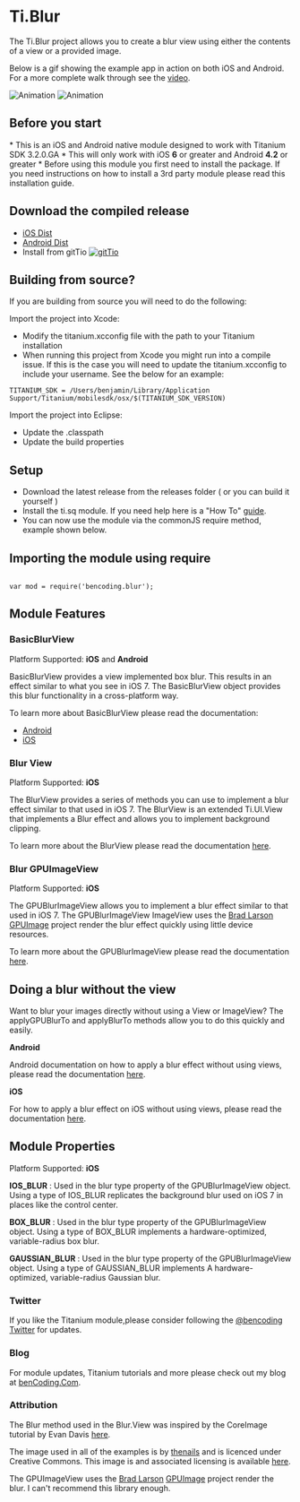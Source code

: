 <h1>Ti.Blur</h1>

The Ti.Blur project allows you to create a blur view using either the contents of a view or a provided image.

Below is a gif showing the example app in action on both iOS and Android.  For a more complete walk through see the [video](http://www.youtube.com/watch?v=mXU5dUkibls).

![Animation](https://raw.githubusercontent.com/benbahrenburg/Ti.BlurView/master/Screenshots/ios_demo.gif) ![Animation](https://raw.githubusercontent.com/benbahrenburg/Ti.BlurView/master/Screenshots/android-blur.gif)

<h2>Before you start</h2>
* This is an iOS and Android native module designed to work with Titanium SDK 3.2.0.GA
* This will only work with iOS <b>6</b> or greater and Android <b>4.2</b> or greater
* Before using this module you first need to install the package. If you need instructions on how to install a 3rd party module please read this installation guide.

<h2>Download the compiled release</h2>

* [iOS Dist](https://github.com/benbahrenburg/Ti.BlurView/tree/master/iOS/dist)
* [Android Dist](https://github.com/benbahrenburg/Ti.BlurView/tree/master/android/dist)
* Install from gitTio    [![gitTio](http://gitt.io/badge.png)](http://gitt.io/component/bencoding.blur)

<h2>Building from source?</h2>

If you are building from source you will need to do the following:

Import the project into Xcode:

* Modify the titanium.xcconfig file with the path to your Titanium installation
* When running this project from Xcode you might run into a compile issue. If this is the case you will need to update the titanium.xcconfig to include your username. See the below for an example:

~~~
TITANIUM_SDK = /Users/benjamin/Library/Application Support/Titanium/mobilesdk/osx/$(TITANIUM_SDK_VERSION)
~~~

Import the project into Eclipse:

* Update the .classpath
* Update the build properties

<h2>Setup</h2>

* Download the latest release from the releases folder ( or you can build it yourself )
* Install the ti.sq module. If you need help here is a "How To" [guide](https://wiki.appcelerator.org/display/guides2/Using+Modules). 
* You can now use the module via the commonJS require method, example shown below.

<h2>Importing the module using require</h2>
<pre><code>
var mod = require('bencoding.blur');
</code></pre>

<h2>Module Features</h2>

<h3>BasicBlurView</h3>

Platform Supported: <b>iOS</b> and <b>Android</b>

BasicBlurView provides a view implemented box blur. This results in an effect similar to what you see in iOS 7. The BasicBlurView object provides this blur functionality in a cross-platform way.

To learn more about BasicBlurView please read the documentation:

* [Android](https://github.com/benbahrenburg/Ti.BlurView/blob/master/android/documentation/BasicBlurView.md)
* [iOS](https://github.com/benbahrenburg/Ti.BlurView/blob/master/iOS/documentation/BasicBlurView.md)

<h3>Blur View</h3>

Platform Supported: <b>iOS</b>

The BlurView provides a series of methods you can use to implement a blur effect similar to that used in iOS 7.  The BlurView is an extended Ti.UI.View that implements a Blur effect and allows you to implement background clipping.

To learn more about the BlurView please read the documentation [here](https://github.com/benbahrenburg/Ti.BlurView/blob/master/iOS/documentation/BlurView.md).

<h3>Blur GPUImageView</h3>

Platform Supported: <b>iOS</b>

The GPUBlurImageView allows you to implement a blur effect similar to that used in iOS 7.  The GPUBlurImageView ImageView uses the [Brad Larson](https://github.com/BradLarson) [GPUImage](https://github.com/BradLarson/GPUImage) project render the blur effect quickly using little device resources.

To learn more about the GPUBlurImageView please read the documentation [here](https://github.com/benbahrenburg/Ti.BlurView/blob/master/iOS/documentation/GPUBlurImageView.md).

<h2>Doing a blur without the view</h2>

Want to blur your images directly without using a View or ImageView?  The applyGPUBlurTo and applyBlurTo methods allow you to do this quickly and easily.

<b>Android</b>

Android documentation on how to apply a blur effect without using views, please read the documentation [here](https://github.com/benbahrenburg/Ti.BlurView/blob/master/android/documentation/BlurImage.md).

<b>iOS</b>

For how to apply a blur effect on iOS without using views, please read the documentation [here](https://github.com/benbahrenburg/Ti.BlurView/blob/master/iOS/documentation/BlurImage.md).


<h2>Module Properties</h2>

Platform Supported: <b>iOS</b>

<b>IOS_BLUR</b> : Used in the blur type property of the GPUBlurImageView object.  Using a type of IOS_BLUR replicates the background blur used on iOS 7 in places like the control center.

<b>BOX_BLUR</b> : Used in the blur type property of the GPUBlurImageView object.  Using a type of BOX_BLUR implements a hardware-optimized, variable-radius box blur.

<b>GAUSSIAN_BLUR</b> : Used in the blur type property of the GPUBlurImageView object.  Using a type of GAUSSIAN_BLUR implements A hardware-optimized, variable-radius Gaussian blur.

<h3>Twitter</h3>

If you like the Titanium module,please consider following the [@bencoding Twitter](http://www.twitter.com/bencoding) for updates.

<h3>Blog</h3>

For module updates, Titanium tutorials and more please check out my blog at [benCoding.Com](http://benCoding.com).

<h3>Attribution</h3>

The Blur method used in the Blur.View was inspired by the CoreImage tutorial by Evan Davis [here](http://evandavis.me/blog/2013/2/13/getting-creative-with-calayer-masks).

The image used in all of the examples is by [thenails](http://www.flickr.com/people/thenails1/) and is licenced under Creative Commons. This image is and associated licensing is available [here](http://ny-pictures.com/nyc/photo/picture/42553/nostalgic_view_famous_hall).

The GPUImageView uses the [Brad Larson](https://github.com/BradLarson) [GPUImage](https://github.com/BradLarson/GPUImage) project render the blur.  I can't recommend this library enough.
